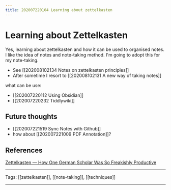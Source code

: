 ```yaml
---
title: 202007220104 Learning about zettelkasten
---
```



# Learning about Zettelkasten

Yes, learning about zettelkasten and how it can be used to organised notes. I like the idea of notes and note-taking method. I'm going to adopt this for my note-taking.

- See [[202008102134 Notes on zettelkasten principles]]
- After sometime I resort to [[202008102131 A new way of taking notes]]

what can be use:
- [[202007220112 Using Obsidian]] 
- [[202007220232 Tiddlywiki]]

## Future thoughts
- [[202007221519 Sync Notes with Github]]
- how about [[202007221009 PDF Annotation]]?

## References
[Zettelkasten — How One German Scholar Was So Freakishly Productive](https://writingcooperative.com/zettelkasten-how-one-german-scholar-was-so-freakishly-productive-997e4e0ca125)

---

Tags: [[zettelkasten]], [[note-taking]], [[techniques]]

---